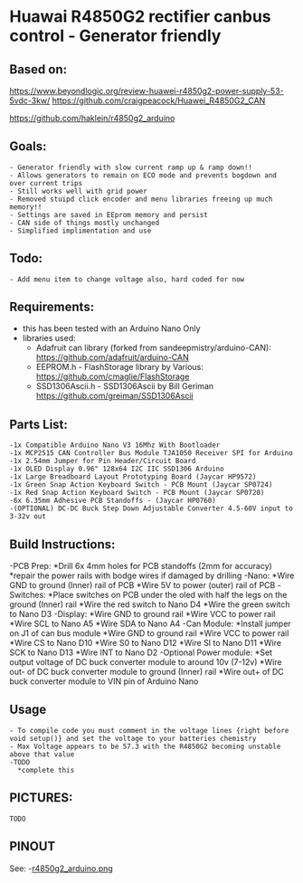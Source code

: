 # Huawai R4850G2 rectifier canbus control - Generator friendly

  ## Based on:

   https://www.beyondlogic.org/review-huawei-r4850g2-power-supply-53-5vdc-3kw/
   https://github.com/craigpeacock/Huawei_R4850G2_CAN

   https://github.com/haklein/r4850g2_arduino

  ## Goals:
    - Generator friendly with slow current ramp up & ramp down!!
    - Allows generators to remain on ECO mode and prevents bogdown and over current trips
    - Still works well with grid power
    - Removed stuipd click encoder and menu libraries freeing up much memory!!
    - Settings are saved in EEprom memory and persist
    - CAN side of things mostly unchanged
    - Simplified implimentation and use

  ## Todo:
    - Add menu item to change voltage also, hard coded for now 
  
  ## Requirements:
   - this has been tested with an Arduino Nano Only
   - libraries used:
      * Adafruit can library (forked from sandeepmistry/arduino-CAN):
        https://github.com/adafruit/arduino-CAN
      * EEPROM.h - FlashStorage library by Various:
        https://github.com/cmaglie/FlashStorage
      * SSD1306Ascii.h - SSD1306Ascii by Bill Geriman
         https://github.com/greiman/SSD1306Ascii
  ## Parts List:
    
    -1x Compatible Arduino Nano V3 16Mhz With Bootloader
    -1x MCP2515 CAN Controller Bus Module TJA1050 Receiver SPI for Arduino
    -1x 2.54mm Jumper for Pin Header/Circuit Board 
    -1x OLED Display 0.96" 128x64 I2C IIC SSD1306 Arduino 
    -1x Large Breadboard Layout Prototyping Board (Jaycar HP9572)
    -1x Green Snap Action Keyboard Switch - PCB Mount (Jaycar SP0724)
    -1x Red Snap Action Keyboard Switch - PCB Mount (Jaycar SP0720)
    -6x 6.35mm Adhesive PCB Standoffs - (Jaycar HP0760)
    -(OPTIONAL) DC-DC Buck Step Down Adjustable Converter 4.5-60V input to 3-32v out

  ## Build Instructions:
  -PCB Prep:
    *Drill 6x 4mm holes for PCB standoffs (2mm for accuracy)
    *repair the power rails with bodge wires if damaged by drilling
  -Nano:
    *Wire GND to ground (Inner) rail of PCB 
    *Wire 5V to power (outer) rail of PCB 
  -Switches:
    *Place switches on PCB under the oled with half the legs on the ground (Inner) rail
    *Wire the red switch to Nano D4
    *Wire the green switch to Nano D3
  -Display:
    *Wire GND to ground rail
    *Wire VCC to power rail
    *Wire SCL to Nano A5
    *Wire SDA to Nano A4
  -Can Module:
    *Install jumper on J1 of can bus module
    *Wire GND to ground rail
    *Wire VCC to power rail
    *Wire CS to Nano D10
    *Wire S0 to Nano D12
    *Wire SI to Nano D11
    *Wire SCK to Nano D13
    *Wire INT to Nano D2
  -Optional Power module:
    *Set output voltage of DC buck converter module to around 10v (7-12v)
    *Wire out- of DC buck converter module to ground (Inner) rail
    *Wire out+ of DC buck converter module to VIN pin of Arduino Nano 


  ## Usage
    - To compile code you must comment in the voltage lines {right before void setup()} and set the voltage to your batteries chemistry
    - Max Voltage appears to be 57.3 with the R4850G2 becoming unstable above that value
    -TODO
      *complete this

      
  ## PICTURES:
    TODO


  ## PINOUT
  See:
  -[r4850g2_arduino.png](https://github.com/bbobkins/r4850g2_arduino/blob/main/r4850g2_arduino.png)

